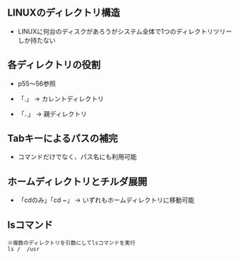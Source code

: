 ## LINUXのディレクトリ構造
- LINUXに何台のディスクがあろうがシステム全体で1つのディレクトリツリーしか持たない

## 各ディレクトリの役割
- p55～56参照

- 「.」   → カレントディレクトリ
- 「..」  → 親ディレクトリ

## Tabキーによるパスの補完
- コマンドだけでなく、パス名にも利用可能

## ホームディレクトリとチルダ展開
- 「cdのみ」「cd ~」 → いずれもホームディレクトリに移動可能

##  lsコマンド
    ※複数のディレクトリを引数にしてlsコマンドを実行
    ls /  /usr
